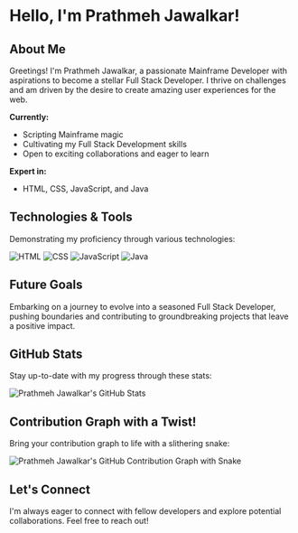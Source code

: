 #  Hello, I'm Prathmeh Jawalkar!

##  About Me
Greetings! I'm Prathmeh Jawalkar, a passionate Mainframe Developer with aspirations to become a stellar Full Stack Developer. I thrive on challenges and am driven by the desire to create amazing user experiences for the web.

**Currently:**

-  Scripting Mainframe magic
-  Cultivating my Full Stack Development skills
-  Open to exciting collaborations and eager to learn

**Expert in:**

-  HTML, CSS, JavaScript, and Java

##  Technologies & Tools
Demonstrating my proficiency through various technologies:

![HTML](https://img.shields.io/badge/HTML-E34F26?style=for-the-badge&logo=html5&logoColor=white)
![CSS](https://img.shields.io/badge/CSS-1572B6?style=for-the-badge&logo=css3&logoColor=white)
![JavaScript](https://img.shields.io/badge/JavaScript-F7DF1E?style=for-the-badge&logo=javascript&logoColor=black)
![Java](https://img.shields.io/badge/Java-007396?style=for-the-badge&logo=java&logoColor=white)

##  Future Goals
Embarking on a journey to evolve into a seasoned Full Stack Developer, pushing boundaries and contributing to groundbreaking projects that leave a positive impact.

##  GitHub Stats
Stay up-to-date with my progress through these stats:

![Prathmeh Jawalkar's GitHub Stats](https://github-readme-stats.vercel.app/api?username=hustle99&show_icons=true&theme=radical)

##  Contribution Graph with a Twist!
Bring your contribution graph to life with a slithering snake:

![Prathmeh Jawalkar's GitHub Contribution Graph with Snake](https://github.com/hustle99/hustle99/blob/main/github-contribution-snake.svg)

##  Let's Connect
I'm always eager to connect with fellow developers and explore potential collaborations. Feel free to reach out!
